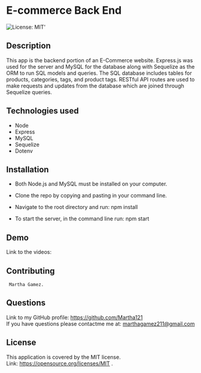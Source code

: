 # E-commerce Back End
![License: MIT](https://img.shields.io/badge/License-MIT-yellow.svg)' 

## Description
This app is the backend portion of an E-Commerce website. Express.js was used for the server and MySQL for the database along with Sequelize as the ORM to run SQL models and queries. The SQL database includes tables for products, categories, tags, and product tags. RESTful API routes are used to make requests and updates from the database which are joined through Sequelize queries.

## Technologies used
- Node
- Express
- MySQL
- Sequelize
- Dotenv

## Installation
- Both Node.js and MySQL must be installed on your computer.

- Clone the repo by copying and pasting in your command line.

- Navigate to the root directory and run:
    npm install

- To start the server, in the command line run:
    npm start

## Demo
   Link to the videos:

   
## Contributing
     Martha Gamez.

  ## Questions
  Link to my GitHub profile: https://github.com/Martha121 <br/>
  If you have questions please contactme me at: marthagamez211@gmail.com

  ## License
  This application is covered by the MIT license.<br/>
  Link: https://opensource.org/licenses/MIT  . 
